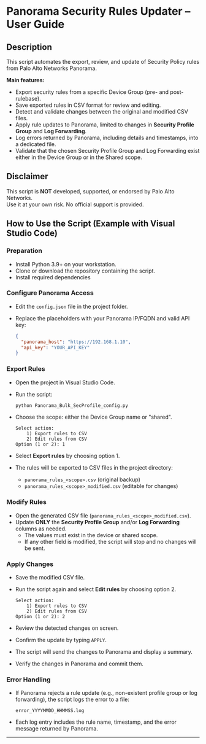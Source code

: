 # Panorama Security Rules Updater – User Guide

## Description
This script automates the export, review, and update of Security Policy rules from Palo Alto Networks Panorama.

**Main features:**
- Export security rules from a specific Device Group (pre- and post-rulebase).
- Save exported rules in CSV format for review and editing.
- Detect and validate changes between the original and modified CSV files.
- Apply rule updates to Panorama, limited to changes in **Security Profile Group** and **Log Forwarding**.
- Log errors returned by Panorama, including details and timestamps, into a dedicated file.
- Validate that the chosen Security Profile Group and Log Forwarding exist either in the Device Group or in the Shared scope.

## Disclaimer
This script is **NOT** developed, supported, or endorsed by Palo Alto Networks.  
Use it at your own risk. No official support is provided.

## How to Use the Script (Example with Visual Studio Code)

### Preparation
- Install Python 3.9+ on your workstation.
- Clone or download the repository containing the script.
- Install required dependencies

### Configure Panorama Access
- Edit the `config.json` file in the project folder.
- Replace the placeholders with your Panorama IP/FQDN and valid API key:

  ```json
  {
    "panorama_host": "https://192.168.1.10",
    "api_key": "YOUR_API_KEY"
  }
  ```

### Export Rules
- Open the project in Visual Studio Code.
- Run the script:

  ```bash
  python Panorama_Bulk_SecProfile_config.py
  ```
- Choose the scope: either the Device Group name or "shared".

  ```
  Select action:
      1) Export rules to CSV
      2) Edit rules from CSV
  Option (1 or 2): 1
  ```
- Select **Export rules** by choosing option 1.

- The rules will be exported to CSV files in the project directory:
   - `panorama_rules_<scope>.csv` (original backup)
   - `panorama_rules_<scope>_modified.csv` (editable for changes)

### Modify Rules
- Open the generated CSV file (`panorama_rules_<scope>_modified.csv`).
- Update **ONLY** the **Security Profile Group** and/or **Log Forwarding** columns as needed.
  - The values must exist in the device or shared scope.
  - If any other field is modified, the script will stop and no changes will be sent.

### Apply Changes
- Save the modified CSV file.
- Run the script again and select **Edit rules** by choosing option 2.

  ```
  Select action:
      1) Export rules to CSV
      2) Edit rules from CSV
  Option (1 or 2): 2
  ```

- Review the detected changes on screen.
- Confirm the update by typing `APPLY`.
- The script will send the changes to Panorama and display a summary.
- Verify the changes in Panorama and commit them.

### Error Handling
- If Panorama rejects a rule update (e.g., non-existent profile group or log forwarding), the script logs the error to a file:

  ```
  error_YYYYMMDD_HHMMSS.log
  ```

- Each log entry includes the rule name, timestamp, and the error message returned by Panorama.

---